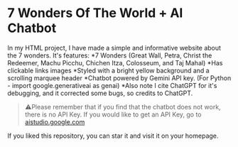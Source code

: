 # 7 Wonders Of The World + AI Chatbot

In my HTML project, I have made a simple and informative website about the 7 wonders. It's features:
*7 Wonders (Great Wall, Petra, Christ the Redeemer, Machu Picchu, Chichen Itza, Colosseum, and Taj Mahal)
*Has clickable links images
*Styled with a bright yellow background and a scrolling marquee header
*Chatbot powered by Gemini API key. (For Python - import google.generativeai as genai)
*Also note I cite ChatGPT for it's debugging, and it corrected some bugs, so credits to ChatGPT.

>⚠️Please remember that if you find that the chatbot does not work, there is no API Key. If you would like to get an API Key, go to <a href="aistudio.google.com">aistudio.google.com</a>

If you liked this repository, you can star it and visit it on your homepage.
